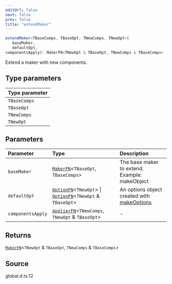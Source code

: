```yaml
---
editUrl: false
next: false
prev: false
title: "extendMaker"
---
```


```ts
extendMaker<TBaseComps, TBaseOpt, TNewComps, TNewOpt>(
   baseMaker, 
   defaultOpt, 
componentsApply): MakerFN<TNewOpt & TBaseOpt, TNewComps & TBaseComps>
```

Extend a maker with new components.

## Type parameters

| Type parameter |
| :------ |
| `TBaseComps` |
| `TBaseOpt` |
| `TNewComps` |
| `TNewOpt` |

## Parameters

| Parameter | Type | Description |
| :------ | :------ | :------ |
| `baseMaker` | [`MakerFN`](/api/type-aliases/makerfn/)\<`TBaseOpt`, `TBaseComps`\> | The base maker to extend. Example: makeObject |
| `defaultOpt` | [`OptionFN`](/api/type-aliases/optionfn/)\<`TNewOpt`\> \| [`OptionFN`](/api/type-aliases/optionfn/)\<`TNewOpt` & `TBaseOpt`\> | An options object created with [makeOptions](../../../../../api/functions/makeoptions) |
| `componentsApply` | [`ApplierFN`](/api/type-aliases/applierfn/)\<`TNewComps`, `TNewOpt` & `TBaseOpt`\> | - |

## Returns

[`MakerFN`](/api/type-aliases/makerfn/)\<`TNewOpt` & `TBaseOpt`, `TNewComps` & `TBaseComps`\>

## Source

global.d.ts:12
